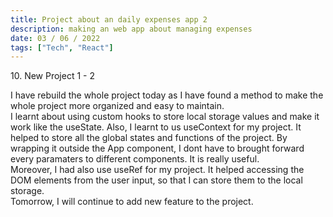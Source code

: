 ```yaml
---
title: Project about an daily expenses app 2
description: making an web app about managing expenses
date: 03 / 06 / 2022
tags: ["Tech", "React"]
---
```


<p>10. New Project 1 - 2</p>


<p> I have rebuild the whole project today as I have found a method to make the whole project more organized and easy to maintain.<br/>
I learnt about using custom hooks to store local storage values and make it work like the useState. Also, I learnt to us useContext for my project. 
It helped to store all the global states and functions of the project. By wrapping it outside the App component, I dont have to brought forward every paramaters to different components. It is really useful.<br/>
Moreover, I had also use useRef for my project. It helped accessing the DOM elements from the user input, so that I can store them to the local storage.<br/>
Tomorrow, I will continue to add new feature to the project.
</p>
